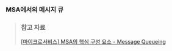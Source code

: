 ### MSA에서의 메시지 큐

> ### 참고 자료
> 
> [[마이크로서비스] MSA의 핵심 구성 요소 - Message Queueing](https://wonit.tistory.com/491)
